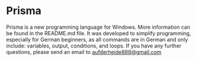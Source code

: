 # Prisma
Prisma is a new programming language for Windows. More information can be found in the README.md file. It was developed to simplify programming, especially for German beginners, as all commands are in German and only include: variables, output, conditions, and loops. If you have any further questions, please send an email to aufderheide888@gmail.com
